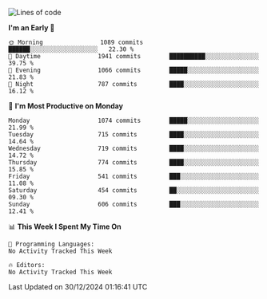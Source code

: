 <!--START_SECTION:waka-->
![Lines of code](https://img.shields.io/badge/From%20Hello%20World%20I%27ve%20Written-40.1%20million%20lines%20of%20code-blue)

**I'm an Early 🐤** 

```text
🌞 Morning                1089 commits        ██████░░░░░░░░░░░░░░░░░░░   22.30 % 
🌆 Daytime                1941 commits        ██████████░░░░░░░░░░░░░░░   39.75 % 
🌃 Evening                1066 commits        █████░░░░░░░░░░░░░░░░░░░░   21.83 % 
🌙 Night                  787 commits         ████░░░░░░░░░░░░░░░░░░░░░   16.12 % 
```
📅 **I'm Most Productive on Monday** 

```text
Monday                   1074 commits        █████░░░░░░░░░░░░░░░░░░░░   21.99 % 
Tuesday                  715 commits         ████░░░░░░░░░░░░░░░░░░░░░   14.64 % 
Wednesday                719 commits         ████░░░░░░░░░░░░░░░░░░░░░   14.72 % 
Thursday                 774 commits         ████░░░░░░░░░░░░░░░░░░░░░   15.85 % 
Friday                   541 commits         ███░░░░░░░░░░░░░░░░░░░░░░   11.08 % 
Saturday                 454 commits         ██░░░░░░░░░░░░░░░░░░░░░░░   09.30 % 
Sunday                   606 commits         ███░░░░░░░░░░░░░░░░░░░░░░   12.41 % 
```


📊 **This Week I Spent My Time On** 

```text
💬 Programming Languages: 
No Activity Tracked This Week

🔥 Editors: 
No Activity Tracked This Week
```


 Last Updated on 30/12/2024 01:16:41 UTC
<!--END_SECTION:waka-->
```

